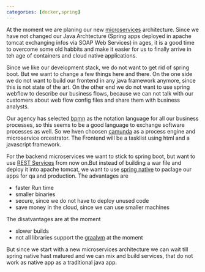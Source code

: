 ```yaml
---
categories: [docker,spring]
---
```

At the moment we are planing our new [microservices](https://microservices.io/) architecture. Since we have not changed our Java Archtecture (Spring apps deployed in apache tomcat exchanging infos via SOAP Web Services) in ages, it is a good time to overcome some old habbits and make it easier for us to finally arrive in teh age of containers and cloud native applications. 

Since we like our development stack, we do not want to get rid of spring boot. But we want to change a few things here and there. On the one side we do not want to build our frontend in any java framework anymore, since this is not state of the art. On the other end we do not want to use spring webflow to describe our business flows, because we can not talk with our customers about web flow config files and share them with business analysts. 

Our agency has selected [bpmn](https://en.wikipedia.org/wiki/Business_Process_Model_and_Notation) as the notation language for all our business processes, so this seems to be a good language to exchange software processes as well. So we hven choosen [camunda](https://camunda.com/) as a process engine and microservice orcestrator. The Frontend will be a tasklist using html and a javascript framework. 

For the backend microservices we want to stick to spring boot, but want to use [REST Services](https://en.wikipedia.org/wiki/Representational_state_transfer) from now on.But instead of building a war file and deploy it into apache tomcat, we want to use [spring native](https://spring.io/blog/2021/03/11/announcing-spring-native-beta) to paclage our apps for qa and production. The advantages are

+ faster Run time
+ smaller binaries
+ secure, since we do not have to deploy unused code
+ save money in the cloud, since we can use smaller machines

The disatvantages are at the moment

- slower builds
- not all libraries support the [graalvm](https://www.graalvm.org/) at the moment

But since we start with a new microservices architecture we can wait till spring native hast matured and we can mix and build services, that do not work as native app as a traditional java app. 